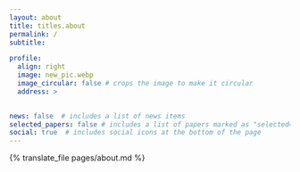 ```yaml
---
layout: about
title: titles.about
permalink: /
subtitle: 

profile:
  align: right
  image: new_pic.webp
  image_circular: false # crops the image to make it circular
  address: >
    

news: false  # includes a list of news items
selected_papers: false # includes a list of papers marked as "selected={true}"
social: true  # includes social icons at the bottom of the page
---
```


{% translate_file pages/about.md %}